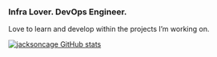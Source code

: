### Infra Lover. DevOps Engineer.

Love to learn and develop within the projects I’m working on.

[![jacksoncage GitHub stats](https://github-readme-stats.vercel.app/api?username=jacksoncage)](https://github.com/anuraghazra/github-readme-stats)

